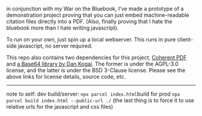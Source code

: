 in conjunction with my War on the Bluebook, I've made a prototype of a demonstration project proving that you can just embed machine-readable citation files directly into a PDF. (Also, finally proving that I hate the bluebook more than I hate writing javascript).

To run on your own, just spin up a local webserver. This runs in pure client-side javascript, no server required.

This repo also contains two dependencies for this project, [Coherent PDF](https://github.com/coherentgraphics/coherentpdf.js/) and [a Base64 library by Dan Kogai](https://github.com/dankogai/js-base64).  The former is under the AGPL-3.0 license, and the latter is under the BSD 3-Clause license. Please see the above links for license details, source code, etc. 

----

note to self: dev build/server: `npx parcel index.html`build for prod `npx parcel build index.html --public-url ./` (the last thing is to force it to use relative urls for the javascript and css files)
